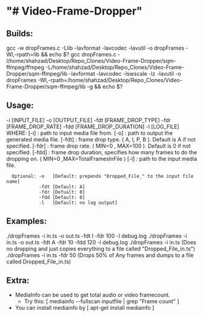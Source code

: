 "# Video-Frame-Dropper" 
=======================

Builds:
------
gcc -w dropFrames.c -Llib -lavformat -lavcodec -lavutil -o dropFrames -Wl,-rpath=lib && echo $?
gcc dropFrames.c -I/home/shahzad/Desktop/Repo_Clones/Video-Frame-Dropper/sqm-ffmpeg/ffmpeg -L/home/shahzad/Desktop/Repo_Clones/Video-Frame-Dropper/sqm-ffmpeg/lib -lavformat -lavcodec -lswscale -lz -lavutil -o dropFrames -Wl,-rpath=/home/shahzad/Desktop/Repo_Clones/Video-Frame-Dropper/sqm-ffmpeg/lib -g && echo $?

Usage:
------
-i [INPUT_FILE] -o [OUTPUT_FILE] -fdt [FRAME_DROP_TYPE] -fdr [FRAME_DROP_RATE] -fdd [FRAME_DROP_DURATION] -l [LOG_FILE]
WHERE:
      [-i]     : path to input media file from. 
      [-o]     : path to output the generated media file. 
      [-fdt]   : frame drop type. ( A, I, P, B ). Default is A if not specified. 
      [-fdr]   : frame drop rate. ( MIN=0 , MAX=100 ). Default is 0 if not specified. 
      [-fdd]   : frame drop duration, specifies how many frames to do the dropping on. ( MIN=0 ,MAX=TotalFramesInFile )
      [-l]     : path to the input media file.

      Optional: -o   [Default: prepends "Dropped_File_" to the input file name] 
                -fdt [Default: A] 
                -fdr [Defualt: 0] 
                -fdd [Default: 0] 
                -l   [Default: no log output]

Examples:
--------
./dropFrames -i in.ts -o out.ts -fdt I -fdr 100 -l debug.log
./dropFrames -i in.ts -o out.ts -fdt A -fdr 10 -fdd 120 -l debug.log
./dropFrames -i in.ts (Does no dropping and just copies everything to a file called "Dropped_File_in.ts")
./dropFrames -i in.ts -fdr 50 (Drops 50% of Any frames and dumps to a file called Dropped_File_in.ts) 


Extra:
--------
* MediaInfo can be used to get total audio or video framecount.
  - Try this: [ mediainfo --fullscan inputfile | grep "Frame count" ]
* You can install mediainfo by [ apt-get install mediainfo ]


